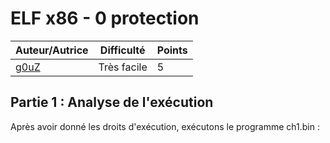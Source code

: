 # ELF x86 - 0 protection

| Auteur/Autrice | Difficulté | Points |
|----------------|------------|--------|
|     [g0uZ](https://www.root-me.org/g0uZ?lang=fr)       | Très facile|   5    |

## Partie 1 : Analyse de l'exécution

Après avoir donné les droits d'exécution, exécutons le programme ch1.bin : 

